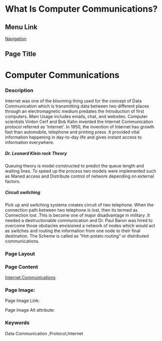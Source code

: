 # What Is Computer Communications?

## Menu Link

[Navigation](/Sections/NavContents.md)


## Page Title
 
 # Computer Communications
 
### Description

Internet was one of the blooming thing used for the concept of Data Communication which is transmitting data between two different places through an electromagnetic medium predates the Introduction of first computers. Main Usage includes emails, chat, and websites. Computer scientists Vinton Cerf and Bob Kahn invented the Internet Communication protocol referred as ‘Internet’.
In 1950, the invention of Internet has growth fast than automobile, telephone and printing press .It provided vital information happening in day-to-day life and gives instant access to information everywhere.

##### Dr. Leonard Klein rock Theory
Queuing theory is model constructed to predict the queue length and waiting lines. To speed up the process two models were implemented such as Maned access and Distribute control of network depending on external factors. 
 
##### Circuit switching  
  Pick up and switching systems creates circuit of two telephone. When the connection path between two telephone is lost, then its termed as Connection lost .This is become one of major disadvantage in military .It needed a destructionable communication and Dr. Paul Baron was hired to overcome those obstacles envisioned a network of nodes which would act as switches and routing the information from one node to their final destination. The Scheme is called as “Hot-potato routing” or distributed communications.


### Page Layout


### Page Content

[Internet,Communications](/Content/EvolutionOfWebsites.md)

### Page Image:

Page Image Link:

Page Image Alt attribute: 


### Keywords
Data Communication ,Protocol,Internet
